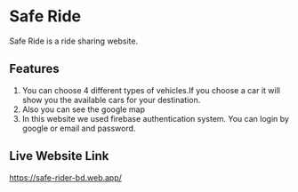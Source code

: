 # Safe Ride

Safe Ride is a ride sharing website.

## Features

1.  You can choose 4 different types of vehicles.If you choose a car it will show you the available cars for your destination.
2.  Also you can see the google map
3.  In this website we used firebase authentication system. You can login by google or email and password.

## Live Website Link

https://safe-rider-bd.web.app/
